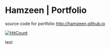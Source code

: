 
# Hamzeen | Portfolio
source code for portfolio http://hamzeen.github.io

[![HitCount](http://hits.dwyl.io/hamzeen/hamzeengithubio.svg)](http://hits.dwyl.io/hamzeen/hamzeengithubio)

test
